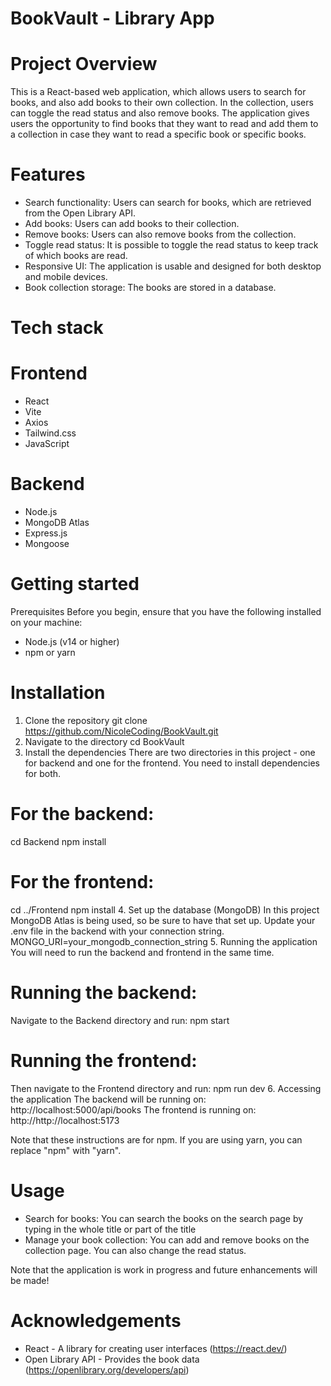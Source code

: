 # BookVault - Library App

# Project Overview
This is a React-based web application, which allows users to search for books, and also add books to their own collection. In the collection, users can toggle the read status and also remove books.
The application gives users the opportunity to find books that they want to read and add them to a collection in case they want to read a specific book or specific books. 

# Features
- Search functionality: Users can search for books, which are retrieved from the Open Library API.
- Add books: Users can add books to their collection.
- Remove books: Users can also remove books from the collection.
- Toggle read status: It is possible to toggle the read status to keep track of which books are read.
- Responsive UI: The application is usable and designed for both desktop and mobile devices.
- Book collection storage: The books are stored in a database.

# Tech stack
# Frontend
- React
- Vite
- Axios
- Tailwind.css
- JavaScript

# Backend
- Node.js
- MongoDB Atlas
- Express.js
- Mongoose


# Getting started
Prerequisites
Before you begin, ensure that you have the following installed on your machine:
- Node.js (v14 or higher)
- npm or yarn

# Installation
1. Clone the repository
   git clone https://github.com/NicoleCoding/BookVault.git
2.  Navigate to the directory
   cd BookVault
3. Install the dependencies
   There are two directories in this project - one for backend and one for the frontend. You need to install dependencies for both.
 # For the backend:
cd Backend
npm install
 # For the frontend:
 cd ../Frontend
 npm install
4. Set up the database (MongoDB)
In this project MongoDB Atlas is being used, so be sure to have that set up. Update your .env file in the backend with your connection string.
MONGO_URI=your_mongodb_connection_string
5. Running the application
You will need to run the backend and frontend in the same time.
 # Running the backend:
 Navigate to the Backend directory and run:
 npm start
 # Running the frontend:
 Then navigate to the Frontend directory and run:
 npm run dev
 6. Accessing the application
 The backend will be running on: http://localhost:5000/api/books
 The frontend is running on: http://http://localhost:5173

 Note that these instructions are for npm. If you are using yarn, you can replace "npm" with "yarn".

# Usage
- Search for books: You can search the books on the search page by typing in the whole title or part of the title
- Manage your book collection: You can add and remove books on the collection page. You can also change the read status.

Note that the application is work in progress and future enhancements will be made!

# Acknowledgements
- React - A library for creating user interfaces (https://react.dev/)
- Open Library API - Provides the book data (https://openlibrary.org/developers/api)






